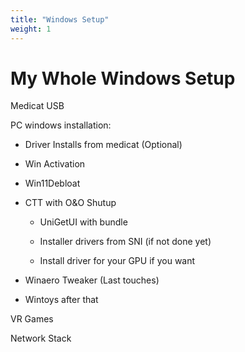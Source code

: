 ```yaml
---
title: "Windows Setup"
weight: 1
---
```


# My Whole Windows Setup

Medicat USB

PC windows installation:

- Driver Installs from medicat (Optional)

- Win Activation

- Win11Debloat

- CTT with O&O Shutup

  - UniGetUI with bundle

  - Installer drivers from SNI (if not done yet)

  - Install driver for your GPU if you want

- Winaero Tweaker (Last touches)

- Wintoys after that

VR Games

Network Stack
